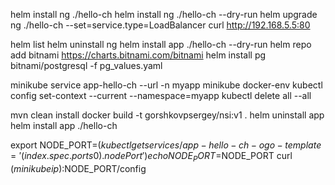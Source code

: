helm install ng ./hello-ch
helm install ng ./hello-ch --dry-run
helm upgrade ng ./hello-ch --set=service.type=LoadBalancer
curl http://192.168.5.5:80


helm list
helm uninstall ng
helm install app ./hello-ch --dry-run
helm repo add bitnami https://charts.bitnami.com/bitnami
helm install pg bitnami/postgresql -f pg_values.yaml


minikube service app-hello-ch --url -n myapp
minikube docker-env
kubectl config set-context --current --namespace=myapp
kubectl delete all --all



mvn clean install
docker build -t gorshkovpsergey/nsi:v1 .
helm uninstall app
helm install app ./hello-ch





export NODE_PORT=$(kubectl get services/app-hello-ch -o go-template='{{(index .spec.ports 0).nodePort}}')
echo NODE_PORT=$NODE_PORT
curl $(minikube ip):$NODE_PORT/config
